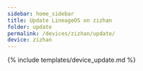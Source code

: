 ```yaml
---
sidebar: home_sidebar
title: Update LineageOS on zizhan
folder: update
permalink: /devices/zizhan/update/
device: zizhan
---
```

{% include templates/device_update.md %}
